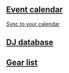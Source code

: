 ## [Event calendar](https://airtable.com/appo8roFjvzTsMAP9/shrjnPYbCnugw7h3t)
[Sync to your calendar](https://airtable.com/appo8roFjvzTsMAP9/shrjnPYbCnugw7h3t/iCal?timeZone=America%2FLos_Angeles&userLocale=en)

## [DJ database](https://airtable.com/appo8roFjvzTsMAP9/shrHStSzPoavUmDcI)

## [Gear list](gear_list.md)
